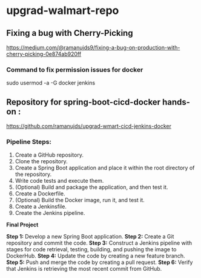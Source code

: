 # upgrad-walmart-repo

## Fixing a bug with Cherry-Picking

https://medium.com/@ramanujds9/fixing-a-bug-on-production-with-cherry-picking-0e874ab920ff


### Command to fix permission issues for docker

sudo usermod -a -G docker jenkins

## Repository for spring-boot-cicd-docker hands-on :

https://github.com/ramanujds/upgrad-wmart-cicd-jenkins-docker


### Pipeline Steps:

1. Create a GitHub repository.
2. Clone the repository.
3. Create a Spring Boot application and place it within the root directory of the repository.
4. Write code tests and execute them.
5. (Optional) Build and package the application, and then test it.
6. Create a Dockerfile.
7. (Optional) Build the Docker image, run it, and test it.
8. Create a Jenkinsfile.
9. Create the Jenkins pipeline.


**Final Project**

**Step 1:** Develop a new Spring Boot application.
**Step 2:** Create a Git repository and commit the code.
**Step 3:** Construct a Jenkins pipeline with stages for code retrieval, testing, building, and pushing the image to DockerHub.
**Step 4:** Update the code by creating a new feature branch.
**Step 5:** Push and merge the code by creating a pull request.
**Step 6:** Verify that Jenkins is retrieving the most recent commit from GitHub.


